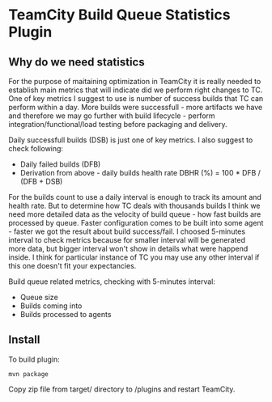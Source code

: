 # TeamCity Build Queue Statistics Plugin

## Why do we need statistics

For the purpose of maitaining optimization in TeamCity it is really needed to establish main metrics that will indicate did we perform right changes to TC. One of key metrics I suggest to use is number of success builds that TC can perform within a day. More builds were successfull - more artifacts we have and therefore we may go further with build lifecycle - perform integration/functional/load testing before packaging and delivery.

Daily successfull builds (DSB) is just one of key metrics. I also suggest to check following:
* Daily failed builds (DFB)
* Derivation from above - daily builds health rate DBHR (%) = 100 * DFB / (DFB + DSB)

For the builds count to use a daily interval is enough to track its amount and health rate. But to determine how TC deals with thousands builds I think we need more detailed data as the velocity of build queue - how fast builds are processed by queue. Faster configuration comes to be built into some agent - faster we got the result about build success/fail. I choosed 5-minutes interval to check metrics because for smaller interval will be generated more data, but bigger interval won't show in details what were happend inside. I think for particular instance of TC you may use any other interval if this one doesn't fit your expectancies.

Build queue related metrics, checking with 5-minutes interval:
* Queue size
* Builds coming into
* Builds processed to agents

## Install

To build plugin:
```batchfiile
mvn package
```

Copy zip file from target/ directory to <TeamCity data dir>/plugins and restart TeamCity.